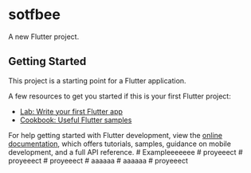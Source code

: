 # sotfbee

A new Flutter project.

## Getting Started

This project is a starting point for a Flutter application.

A few resources to get you started if this is your first Flutter project:

- [Lab: Write your first Flutter app](https://docs.flutter.dev/get-started/codelab)
- [Cookbook: Useful Flutter samples](https://docs.flutter.dev/cookbook)

For help getting started with Flutter development, view the
[online documentation](https://docs.flutter.dev/), which offers tutorials,
samples, guidance on mobile development, and a full API reference.
#   E x a m p l e e e e e e e  
 #   p r o y e e e c t  
 #   p r o y e e e c t  
 #   p r o y e e e c t  
 #   a a a a a a  
 #   a a a a a a  
 #   p r o y e e e c t  
 